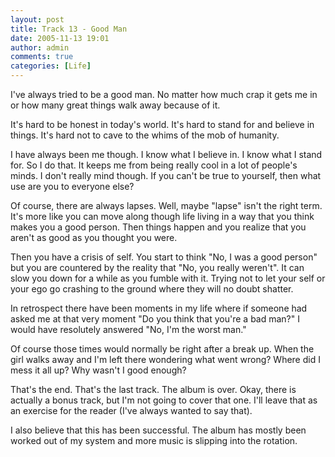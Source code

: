 ```yaml
---
layout: post
title: Track 13 - Good Man
date: 2005-11-13 19:01
author: admin
comments: true
categories: [Life]
---
```

I&apos;ve always tried to be a good man.  No matter how much crap it gets me in or how many great things walk away because of it.

It&apos;s hard to be honest in today&apos;s world.  It&apos;s hard to stand for and believe in things.  It&apos;s hard not to cave to the whims of the mob of humanity.

I have always been me though.  I know what I believe in.  I know what I stand for.  So I do that.  It keeps me from being really cool in a lot of people&apos;s minds.  I don&apos;t really mind though.  If you can&apos;t be true to yourself, then what use are you to everyone else?

Of course, there are always lapses.  Well, maybe "lapse" isn&apos;t the right term.  It&apos;s more like you can move along though life living in a way that you think makes you a good person.  Then things happen and you realize that you aren&apos;t as good as you thought you were.

Then you have a crisis of self.  You start to think "No, I was a good person" but you are countered by the reality that "No, you really weren&apos;t".  It can slow you down for a while as you fumble with it.  Trying not to let your self or your ego go crashing to the ground where they will no doubt shatter.

In retrospect there have been moments in my life where if someone had asked me at that very moment "Do you think that you&apos;re a bad man?" I would have resolutely answered "No, I&apos;m the worst man."

Of course those times would normally be right after a break up.  When the girl walks away and I&apos;m left there wondering what went wrong?  Where did I mess it all up?  Why wasn&apos;t I good enough?

That&apos;s the end.  That&apos;s the last track.  The album is over.  Okay, there is actually a bonus track, but I&apos;m not going to cover that one.  I&apos;ll leave that as an exercise for the reader (I&apos;ve always wanted to say that).

I also believe that this has been successful.  The album has mostly been worked out of my system and more music is slipping into the rotation.
